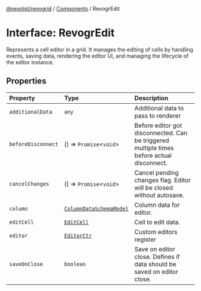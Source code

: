 [@revolist/revogrid](README.md) / [Components](Namespace.Components.md) / RevogrEdit

# Interface: RevogrEdit

Represents a cell editor in a grid.
It manages the editing of cells by handling events, saving data, rendering the editor UI,
and managing the lifecycle of the editor instance.

## Properties

| Property | Type | Description |
| :------ | :------ | :------ |
| `additionalData` | `any` | Additional data to pass to renderer |
| `beforeDisconnect` | () => `Promise`\<`void`\> | Before editor got disconnected. Can be triggered multiple times before actual disconnect. |
| `cancelChanges` | () => `Promise`\<`void`\> | Cancel pending changes flag. Editor will be closed without autosave. |
| `column` | [`ColumnDataSchemaModel`](Type.ColumnDataSchemaModel.md) | Column data for editor. |
| `editCell` | [`EditCell`](Type.EditCell.md) | Cell to edit data. |
| `editor` | [`EditorCtr`](Type.EditorCtr.md) | Custom editors register |
| `saveOnClose` | `boolean` | Save on editor close. Defines if data should be saved on editor close. |
